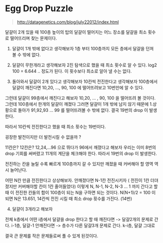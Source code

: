 # Egg Drop Puzzle
> http://datagenetics.com/blog/july22012/index.html

달걀이 2개 있을 때 100층 높이의 탑의 달걀이 떨어지는 어느 장소를 달걀을 최소 횟수로 떨어뜨리며 찾는 문제이다.

1. 달걀이 1개 밖에 없다고 생각해보자
1층 부터 100층까지 모든 층에서 달걀을 던져 볼 수 밖에 없다.

2. 달걀이 무한개라고 생각해보자
2진 탐색으로 했을 때 최소 횟수로 알 수 있다.
log2 100 = 6.644 .. 정도가 된다. 이 횟수보다 최소로 알아 낼 수는 없다.

3. 돌아와서 달걀이 2개 있다고 생각해보자
10칸씩 전진한다고 생각해보자
100층에서 달걀이 깨진다면 10,20, …, 90, 100 에 떨어뜨려보고 10번만에 알 수 있다.

그런데 달걀이 99층에서 깨진다고 해보자
10,20, … , 90, 100 을 떨어뜨려 볼 것이다. 그런데 100층에서 한개의 달걀이 깨졌다
그러면 달걀이 1개 밖에 남지 않기 때문에 1.상황으로 돌아가 91,92,93 … 99 를 떨어뜨려볼 수 밖에 없다. 결국 19번의 drop 이 발생한다.

 따라서 10칸씩 전진한다고 했을 때 최소 횟수는 19번이다.

굉장한 발전이지만 더 발전시킬 수 없을까 ?

11칸은?
12칸은?
12,24,…96 으로 뛰다가 96에서 깨졌다고 해보자
우리는 이미 8번의 drop 기회를 써버렸고 11개의 계단을 체크해야 한다. 따라서 19번의 drop 이 발생한다.

전진하는 칸을 늘릴 수록 빠르게 100층까지 갈 수 있지만 깨졌을 때 커버해야 할 영역 역시 늘어난다.

어떤 N칸 만큼 전진한다고 상상해보자. 안깨졌다면 N-1칸 전진시키자 ( 전진이 1칸 더뎌졌지만 커버해야할 칸이 1칸 줄어들었다)
이렇게 N, N-1, N-2, N-3 … 1 까지 간다고 할 때 이 전진한 칸들의 합이 100층이 되는 N을 구하면 되는 것이다.
N(N+1)/2 = 100 이 되면 N은 13.651, 14칸씩 전진 시킬 때 최소 drop 횟수를 가진다. (14번)

4. 달걀이 3개라고 해보자

전체 k층에서 어떤 i층에서 달걀을 drop 한다고 할 때
깨진다면 -> 달걀2개의 문제로 간다.                    i-1층, 달걀-1 
안깨진다면 -> 층수가 다른 달걀3개 문제로 간다.  k-i층, 달걀 그대로

결국 큰 문제를 작은 문제들로써 풀 수 있게 된것이다.
